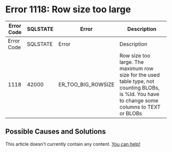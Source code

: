 
# Error 1118: Row size too large


| Error Code | SQLSTATE | Error | Description |
| --- | --- | --- | --- |
| Error Code | SQLSTATE | Error | Description |
| 1118 | 42000 | ER_TOO_BIG_ROWSIZE | Row size too large. The maximum row size for the used table type, not counting BLOBs, is %ld. You have to change some columns to TEXT or BLOBs |




## Possible Causes and Solutions


This article doesn't currently contain any content. [You can help!](/kb/en/writing-and-editing-knowledge-base-articles/)

